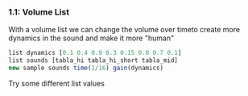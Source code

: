 
### 1.1: Volume List

With a volume list we can change the volume over timeto create more dynamics in the sound and make it more "human"

```js
list dynamics [0.1 0.4 0.9 0.3 0.15 0.8 0.7 0.1]
list sounds [tabla_hi tabla_hi_short tabla_mid]
new sample sounds time(1/16) gain(dynamics)

```
Try some different list values

